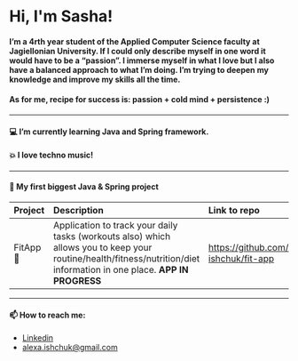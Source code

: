 # **Hi, I'm Sasha!**
#### I’m a 4rth year student of the Applied Computer Science faculty at Jagiellonian University. If I could only describe myself in one word it would have to be a “passion”. I immerse myself in what I love but I also have a balanced approach to what I’m doing. I’m trying to deepen my knowledge and improve my skills all the time. 
#### As for me, recipe for success is: **passion + cold mind + persistence** :) 

---
#### :computer: I’m currently learning Java and Spring framework.
#### :boom: I love techno music!
---
#### 👀 My first biggest **Java** & **Spring** project
| Project | Description | Link to repo |
| :-------| :---------- | :----------- |
| FitApp :cherries: | Application to track your daily tasks (workouts also) which<br /> allows you to keep your routine/health/fitness/nutrition/diet <br />information in one place. **APP IN PROGRESS** | https://github.com/sasha-ishchuk/fit-app |

---
#### 📫 How to reach me: 
- [Linkedin](https://www.linkedin.com/in/sasha-ishchuk/)
- alexa.ishchuk@gmail.com

<!---
sasha-ishchuk/sasha-ishchuk is a ✨ special ✨ repository because its `README.md` (this file) appears on your GitHub profile.
You can click the Preview link to take a look at your changes.
--->
